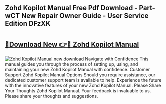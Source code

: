## Zohd Kopilot Manual Free Pdf Download - Part-wCT New Repair Owner Guide - User Service Edition DFzXK

# <h2><a href="http://cf26353.oget.top/?id=Zohd+Kopilot+Manual">🔗Download New 👉🔴 Zohd Kopilot Manual</a></h2>

[![Zohd Kopilot Manual new download](https://i.imgur.com/5g1atiW.png)](http://cf26353.oget.top/?id=Zohd+Kopilot+Manual)
Navigate with Confidence This manual guides you through the process of setting up, using, and maintaining your new Zohd Kopilot Manual with confidence. Customer Support Zohd Kopilot Manual Options Should you require assistance, our dedicated customer support team is available to help. Experience the future with the innovative features of your new Zohd Kopilot Manual. Please Share Your Thoughts Zohd Kopilot Manual. Your feedback is invaluable to us. Please share your thoughts and suggestions.
